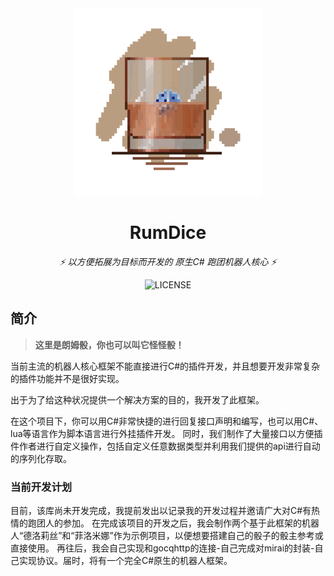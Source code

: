 <div align="center">
<img src="RumDiceLogo.png" width="300"/>

# RumDice

_⚡ 以方便拓展为目标而开发的 原生C# 跑团机器人核心 ⚡_

![LICENSE](https://img.shields.io/badge/license-MIT-yellow.svg?style=flat)
</div>

## 简介
> **这里是朗姆骰，你也可以叫它怪怪骰！**

当前主流的机器人核心框架不能直接进行C#的插件开发，并且想要开发非常复杂的插件功能并不是很好实现。

出于为了给这种状况提供一个解决方案的目的，我开发了此框架。

在这个项目下，你可以用C#非常快捷的进行回复接口声明和编写，也可以用C#、lua等语言作为脚本语言进行外挂插件开发。
同时，我们制作了大量接口以方便插件作者进行自定义操作，包括自定义任意数据类型并利用我们提供的api进行自动的序列化存取。

### 当前开发计划
目前，该库尚未开发完成，我提前发出以记录我的开发过程并邀请广大对C#有热情的跑团人的参加。
在完成该项目的开发之后，我会制作两个基于此框架的机器人“德洛莉丝”和“菲洛米娜”作为示例项目，以便想要搭建自己的骰子的骰主参考或直接使用。
再往后，我会自己实现和gocqhttp的连接-自己完成对mirai的封装-自己实现协议。届时，将有一个完全C#原生的机器人框架。
